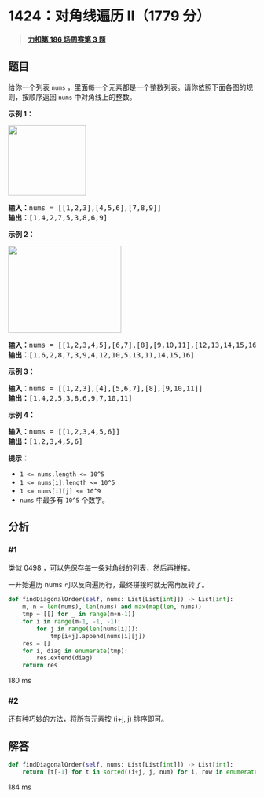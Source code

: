 # 1424：对角线遍历 II（1779 分）


> <u>**[力扣第 186 场周赛第 3 题](https://leetcode.cn/problems/diagonal-traverse-ii/)**</u>

## 题目

<p>给你一个列表 <code>nums</code> ，里面每一个元素都是一个整数列表。请你依照下面各图的规则，按顺序返回 <code>nums</code> 中对角线上的整数。</p>



<p><strong>示例 1：</strong></p>

<p><strong><img alt="" src="https://assets.leetcode-cn.com/aliyun-lc-upload/uploads/2020/04/23/sample_1_1784.png" style="height: 143px; width: 158px;"></strong></p>

<pre><strong>输入：</strong>nums = [[1,2,3],[4,5,6],[7,8,9]]
<strong>输出：</strong>[1,4,2,7,5,3,8,6,9]
</pre>

<p><strong>示例 2：</strong></p>

<p><strong><img alt="" src="https://assets.leetcode-cn.com/aliyun-lc-upload/uploads/2020/04/23/sample_2_1784.png" style="height: 177px; width: 230px;"></strong></p>

<pre><strong>输入：</strong>nums = [[1,2,3,4,5],[6,7],[8],[9,10,11],[12,13,14,15,16]]
<strong>输出：</strong>[1,6,2,8,7,3,9,4,12,10,5,13,11,14,15,16]
</pre>

<p><strong>示例 3：</strong></p>

<pre><strong>输入：</strong>nums = [[1,2,3],[4],[5,6,7],[8],[9,10,11]]
<strong>输出：</strong>[1,4,2,5,3,8,6,9,7,10,11]
</pre>

<p><strong>示例 4：</strong></p>

<pre><strong>输入：</strong>nums = [[1,2,3,4,5,6]]
<strong>输出：</strong>[1,2,3,4,5,6]
</pre>



<p><strong>提示：</strong></p>

<ul>
<li><code>1 &lt;= nums.length &lt;= 10^5</code></li>
<li><code>1 &lt;= nums[i].length &lt;= 10^5</code></li>
<li><code>1 &lt;= nums[i][j] &lt;= 10^9</code></li>
<li><code>nums</code> 中最多有 <code>10^5</code> 个数字。</li>
</ul>




## 分析

### #1

类似 0498 ，可以先保存每一条对角线的列表，然后再拼接。

一开始遍历 nums 可以反向遍历行，最终拼接时就无需再反转了。

```python
def findDiagonalOrder(self, nums: List[List[int]]) -> List[int]:
	m, n = len(nums), len(nums) and max(map(len, nums))
	tmp = [[] for _ in range(m+n-1)]
	for i in range(m-1, -1, -1):
		for j in range(len(nums[i])):
			tmp[i+j].append(nums[i][j])
	res = []
	for i, diag in enumerate(tmp):
		res.extend(diag)
	return res
```

180 ms

### #2

还有种巧妙的方法，将所有元素按 (i+j, j) 排序即可。


## 解答

```python
def findDiagonalOrder(self, nums: List[List[int]]) -> List[int]:
	return [t[-1] for t in sorted((i+j, j, num) for i, row in enumerate(nums) for j, num in enumerate(row))]
```

184 ms



